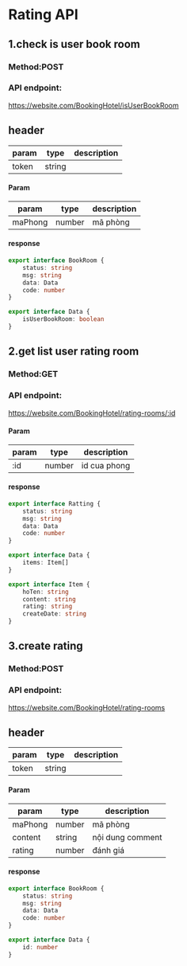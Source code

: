 # Rating API

## 1.check is user book room

### Method:POST

### API endpoint:

https://website.com/BookingHotel/isUserBookRoom

## header

param | type | description
--- | --- | ---
token | string |

#### Param

param | type | description
--- | --- | ---
maPhong | number | mã phòng

#### response

````ts
export interface BookRoom {
    status: string
    msg: string
    data: Data
    code: number
}

export interface Data {
    isUserBookRoom: boolean
}
````

## 2.get list user rating room

### Method:GET

### API endpoint:

https://website.com/BookingHotel/rating-rooms/:id

#### Param

param | type | description
--- | --- | ---
:id | number | id cua phong

#### response

````ts
export interface Ratting {
    status: string
    msg: string
    data: Data
    code: number
}

export interface Data {
    items: Item[]
}

export interface Item {
    hoTen: string
    content: string
    rating: string
    createDate: string
}
````

## 3.create rating

### Method:POST

### API endpoint:

https://website.com/BookingHotel/rating-rooms

## header

param | type | description
--- | --- | ---
token | string |

#### Param

param | type | description
--- | --- | ---
maPhong | number | mã phòng
content | string | nội dung comment
rating | number | đánh giá

#### response

````ts
export interface BookRoom {
    status: string
    msg: string
    data: Data
    code: number
}

export interface Data {
    id: number
}
````